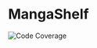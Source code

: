 # MangaShelf

![Code Coverage](https://img.shields.io/badge/Code%20Coverage-59%25-success?style=flat)